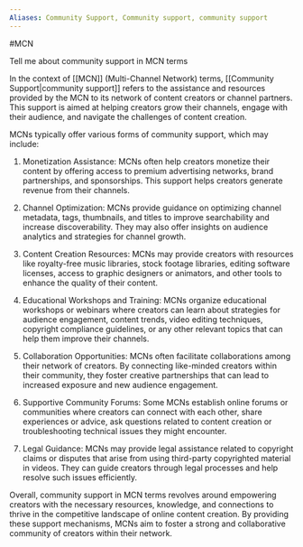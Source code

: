 ```yaml
---
Aliases: Community Support, Community support, community support
---
```

#MCN 

Tell me about community support in MCN terms

In the context of [[MCN]] (Multi-Channel Network) terms, [[Community Support|community support]] refers to the assistance and resources provided by the MCN to its network of content creators or channel partners. This support is aimed at helping creators grow their channels, engage with their audience, and navigate the challenges of content creation.

MCNs typically offer various forms of community support, which may include:

1. Monetization Assistance: MCNs often help creators monetize their content by offering access to premium advertising networks, brand partnerships, and sponsorships. This support helps creators generate revenue from their channels.

2. Channel Optimization: MCNs provide guidance on optimizing channel metadata, tags, thumbnails, and titles to improve searchability and increase discoverability. They may also offer insights on audience analytics and strategies for channel growth.

3. Content Creation Resources: MCNs may provide creators with resources like royalty-free music libraries, stock footage libraries, editing software licenses, access to graphic designers or animators, and other tools to enhance the quality of their content.

4. Educational Workshops and Training: MCNs organize educational workshops or webinars where creators can learn about strategies for audience engagement, content trends, video editing techniques, copyright compliance guidelines, or any other relevant topics that can help them improve their channels.

5. Collaboration Opportunities: MCNs often facilitate collaborations among their network of creators. By connecting like-minded creators within their community, they foster creative partnerships that can lead to increased exposure and new audience engagement.

6. Supportive Community Forums: Some MCNs establish online forums or communities where creators can connect with each other, share experiences or advice, ask questions related to content creation or troubleshooting technical issues they might encounter.

7. Legal Guidance: MCNs may provide legal assistance related to copyright claims or disputes that arise from using third-party copyrighted material in videos. They can guide creators through legal processes and help resolve such issues efficiently.

Overall, community support in MCN terms revolves around empowering creators with the necessary resources, knowledge, and connections to thrive in the competitive landscape of online content creation. By providing these support mechanisms, MCNs aim to foster a strong and collaborative community of creators within their network.
